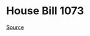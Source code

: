 # House Bill 1073

[Source](http://lawfilesext.leg.wa.gov/biennium/2023-24/Pdf/Bills/House%20Bills/1073.pdf)